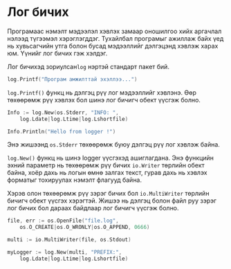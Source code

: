 # Лог бичих

Програмаас нэмэлт мэдээлэл хэвлэх замаар оношилгоо хийх аргачлал нэлээд түгээмэл хэрэглэгддэг. Тухайлбал програмыг ажиллаж байх үед нь хувьсагчийн утга болон бусад мэдээллийг дэлгэцэнд хэвлэж харах юм. Үүнийг лог бичих гэж хэлдэг.

Лог бичихэд зориулсан`log` нэртэй стандарт пакет бий.

```go
log.Printf("Програм амжилттай эхэллээ...")
```

`log.Printf()` функц нь дэлгэц рүү лог мэдээллийг хэвлэнэ. Өөр төхөөрөмж рүү хэвлэх бол шинэ лог бичигч обект үүсгэж болно.

```go
Info := log.New(os.Stderr, "INFO: ",
    log.Ldate|log.Ltime|log.Lshortfile)

Info.Println("Hello from logger !")
```

Энэ жишээнд `os.Stderr` төхөөрөмж буюу дэлгэц рүү лог хэвлэж байна.

`log.New()` функц нь шинэ logger үүсгэхэд ашиглагдана. Энэ функцийн эхний параметр нь төхөөрөмж рүү бичих `io.Writer` төрлийн обект байна, хоёр дахь нь логын өмнө залгах текст, гурав дахь нь хэвлэх форматыг тохируулах нэмэлт флагууд байна.

Хэрэв олон төхөөрөмж рүү зэрэг бичих бол `io.MultiWriter` төрлийн бичигч обект үүсгэх хэрэгтэй. Жишээ нь дэлгэц болон файл руу зэрэг лог бичих бол дараах байдлаар лог бичигч үүсгэж болно.

```go
file, err := os.OpenFile("file.log",
    os.O_CREATE|os.O_WRONLY|os.O_APPEND, 0666)

multi := io.MultiWriter(file, os.Stdout)

myLogger := log.New(multi, "PREFIX:",
    log.Ldate|log.Ltime|log.Lshortfile)
```



